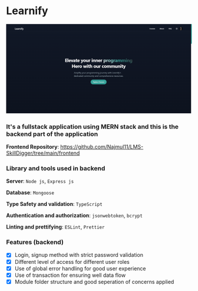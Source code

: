 # Learnify

![Learnify](../Learnify.png)

### It's a fullstack application using MERN stack and this is the backend part of the application

<!-- **Preview**: [YouTube](https://youtu.be/) -->

**Frontend Repository**: https://github.com/Najmul11/LMS-SkillDigger/tree/main/frontend

### Library and tools used in backend

**Server**: `Node js`, `Express js`

**Database**: `Mongoose`

**Type Safety and validation**: `TypeScript`

**Authentication and authorization**: `jsonwebtoken`, `bcrypt`

**Linting and prettifying**: `ESLint`, `Prettier`

### Features (backend)

- [x] Login, signup method with strict password validation
- [x] Different level of access for different user roles
- [x] Use of global error handling for good user experience
- [x] Use of transaction for ensuring well data flow
- [x] Module folder structure and good seperation of concerns applied
